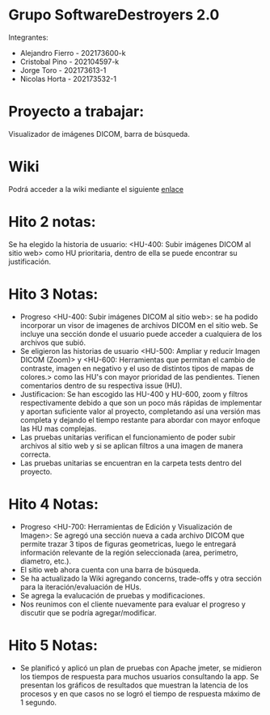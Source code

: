# Grupo SoftwareDestroyers 2.0

Integrantes:  
* Alejandro Fierro - 202173600-k  
* Cristobal Pino - 202104597-k  
* Jorge Toro - 202173613-1  
* Nicolas Horta - 202173532-1  

# Proyecto a trabajar:
Visualizador de imágenes DICOM, barra de búsqueda.

# Wiki
Podrá acceder a la wiki mediante el siguiente [enlace](https://github.com/AlejandroMG/GRP-SoftwateDestroyers-2024-PROYINF/wiki)

# Hito 2 notas:
Se ha elegido la historia de usuario:
<HU-400: Subir imágenes DICOM al sitio web> como HU prioritaria, dentro de ella se puede encontrar su justificación.  

# Hito 3 Notas:
* Progreso <HU-400: Subir imágenes DICOM al sitio web>: se ha podido incorporar un visor de imagenes de archivos DICOM en el sitio web. Se incluye una sección donde el usuario puede acceder a cualquiera de los archivos que subió.
* Se eligieron las historias de usuario <HU-500: Ampliar y reducir Imagen DICOM (Zoom)> y <HU-600: Herramientas que permitan el cambio de contraste, imagen en negativo y el uso de distintos tipos de mapas de colores.> como las HU's con mayor prioridad de las pendientes. Tienen comentarios dentro de su respectiva issue (HU).  
* Justificacion: Se han escogido las HU-400 y HU-600, zoom y filtros respectivamente debido a que son un poco más rápidas de implementar y aportan suficiente valor al proyecto, completando así una versión mas completa y dejando el tiempo restante para abordar con mayor enfoque las HU mas complejas.   
* Las pruebas unitarias verifican el funcionamiento de poder subir archivos al sitio web y si se aplican filtros a una imagen de manera correcta.
* Las pruebas unitarias se encuentran en la carpeta tests dentro del proyecto.

# Hito 4 Notas:  
* Progreso <HU-700: Herramientas de Edición y Visualización de Imagen>: Se agregó una sección nueva a cada archivo DICOM que permite trazar 3 tipos de figuras geometricas, luego le entregará información relevante de la región seleccionada (area, perimetro, diametro, etc.).
* El sitio web ahora cuenta con una barra de búsqueda.
* Se ha actualizado la Wiki agregando concerns, trade-offs y otra sección para la iteración/evaluación de HUs.
* Se agrega la evalucación de pruebas y modificaciones.
* Nos reunimos con el cliente nuevamente para evaluar el progreso y discutir que se podría agregar/modificar.

# Hito 5 Notas:
* Se planificó y aplicó un plan de pruebas con Apache jmeter, se midieron los tiempos de respuesta para muchos usuarios consultando la app. Se presentan los gráficos de resultados que muestran la latencia de los procesos y en que casos no se logró el tiempo de respuesta máximo de 1 segundo.
